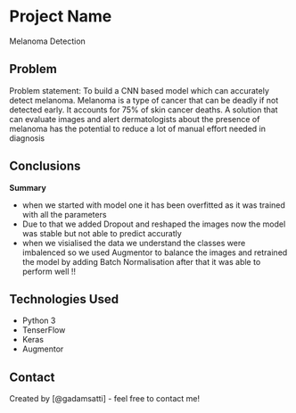 # Project Name
Melanoma Detection 

## Problem 
Problem statement: To build a CNN based model which can accurately detect melanoma. Melanoma is a type of cancer that can be deadly if not detected early. It accounts for 75% of skin cancer deaths. A solution that can evaluate images and alert dermatologists about the presence of melanoma has the potential to reduce a lot of manual effort needed in diagnosis


## Conclusions

**Summary**
*   when we started with model one it has been overfitted as it was trained with all the parameters
*   Due to that we added Dropout and reshaped the images now the model was stable but not able to predict accuratly
*  when we visialised the data we understand the classes were imbalenced so we used Augmentor to balance the images and retrained the model by adding Batch Normalisation after that it was able to perform well !!



## Technologies Used
- Python 3
- TenserFlow 
- Keras
- Augmentor 




## Contact
Created by [@gadamsatti] - feel free to contact me!
